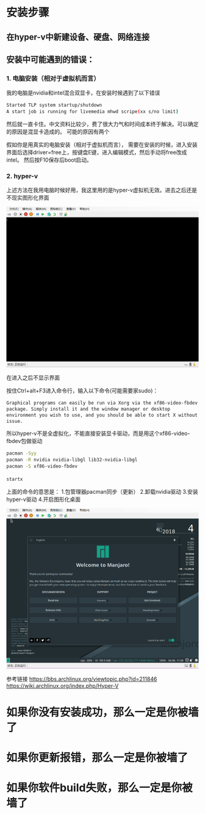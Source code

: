 # 安装步骤
## 在hyper-v中新建设备、硬盘、网络连接
## 安装中可能遇到的错误：

### 1. 电脑安装（相对于虚拟机而言）
我的电脑是nvidia和intel混合双显卡，在安装时候遇到了以下错误

```bash
Started TLP system startup/shutdown
A start job is running for livemedia mhwd scripe(xx s/no limit)
```

然后就一直卡住。中文资料比较少，费了很大力气和时间成本终于解决。可以确定的原因是混显卡造成的。
可能的原因有两个

假如你是用真实的电脑安装（相对于虚拟机而言），
需要在安装的时候，进入安装界面后选择driver=free上，按键盘E键，进入编辑模式，然后手动将free改成intel。
然后按F10保存后boot启动。

### 2. hyper-v

上述方法在我用电脑时候好用，我这里用的是hyper-v虚拟机无效。进去之后还是不现实图形化界面


![st.png](https://github.com/Luomusha/blog/blob/master/assets/st.png)


在进入之后不显示界面

按住Ctrl+alt+F3进入命令行，输入以下命令(可能需要家sudo)：

```
Graphical programs can easily be run via Xorg via the xf86-video-fbdev package. Simply install it and the window manager or desktop environment you wish to use, and you should be able to start X without issue.
```

所以hyper-v不是全虚拟化，不能直接安装显卡驱动，而是用这个xf86-video-fbdev包做驱动

```bash
pacman -Syy
pacman -R nvidia nvidia-libgl lib32-nvidia-libgl
pacman -S xf86-video-fbdev

startx
```

上面的命令的意思是：
1.包管理器pacman同步（更新）
2.卸载nvidia驱动
3.安装hyper-v驱动
4.开启图形化桌面

![done.png](https://github.com/Luomusha/blog/blob/master/assets/done.png)

参考链接
https://bbs.archlinux.org/viewtopic.php?id=211846
https://wiki.archlinux.org/index.php/Hyper-V



# 如果你没有安装成功，那么一定是你被墙了
# 如果你更新报错，那么一定是你被墙了
# 如果你软件build失败，那么一定是你被墙了

